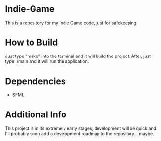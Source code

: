 # Indie-Game
This is a repository for my Indie Game code, just for safekeeping

# How to Build
Just type "make" into the terminal and it will build the project.
After, just type ./main and it will run the application.

# Dependencies
- SFML

# Additional Info
This project is in its extremely early stages, development will be quick and I'll probably soon add a development roadmap to the repository... maybe.